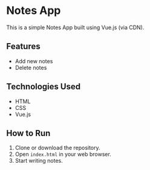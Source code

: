 # Notes App

This is a simple Notes App built using Vue.js (via CDN). 

## Features

- Add new notes
- Delete notes

## Technologies Used

- HTML
- CSS 
- Vue.js

## How to Run

1. Clone or download the repository.
2. Open `index.html` in your web browser.
3. Start writing notes. 

